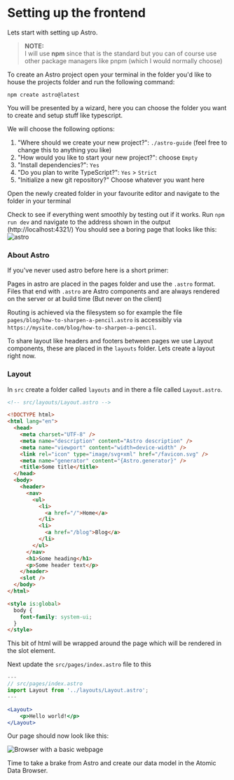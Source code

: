 # Setting up the frontend

Lets start with setting up Astro.

> **NOTE:** </br>
> I will use **npm** since that is the standard but you can of course use other package managers like pnpm (which I would normally choose)

To create an Astro project open your terminal in the folder you'd like to house the projects folder and run the following command:

```
npm create astro@latest
```

You will be presented by a wizard, here you can choose the folder you want to create and setup stuff like typescript.

We will choose the following options:

1. "Where should we create your new project?": `./astro-guide` (feel free to change this to anything you like)
2. "How would you like to start your new project?": choose `Empty`
3. "Install dependencies?": `Yes`
4. "Do you plan to write TypeScript?": `Yes` > `Strict`
5. "Initialize a new git repository?" Choose whatever you want here

Open the newly created folder in your favourite editor and navigate to the folder in your terminal

Check to see if everything went smoothly by testing out if it works. Run `npm run dev` and navigate to the address shown in the output (http://localhost:4321/)
You should see a boring page that looks like this:
![astro](/assets/astro-guide/3-1.webp)

### About Astro

If you've never used astro before here is a short primer:

Pages in astro are placed in the pages folder and use the `.astro` format. Files that end with `.astro` are Astro components and are always rendered on the server or at build time (But never on the client)

Routing is achieved via the filesystem so for example the file `pages/blog/how-to-sharpen-a-pencil.astro` is accessibly via `https://mysite.com/blog/how-to-sharpen-a-pencil`.

To share layout like headers and footers between pages we use Layout components, these are placed in the `layouts` folder. Lets create a layout right now.

### Layout

In `src` create a folder called `layouts` and in there a file called `Layout.astro`.

```html
<!-- src/layouts/Layout.astro -->

<!DOCTYPE html>
<html lang="en">
  <head>
    <meta charset="UTF-8" />
    <meta name="description" content="Astro description" />
    <meta name="viewport" content="width=device-width" />
    <link rel="icon" type="image/svg+xml" href="/favicon.svg" />
    <meta name="generator" content="{Astro.generator}" />
    <title>Some title</title>
  </head>
  <body>
    <header>
      <nav>
        <ul>
          <li>
            <a href="/">Home</a>
          </li>
          <li>
            <a href="/blog">Blog</a>
          </li>
        </ul>
      </nav>
      <h1>Some heading</h1>
      <p>Some header text</p>
    </header>
    <slot />
  </body>
</html>

<style is:global>
  body {
    font-family: system-ui;
  }
</style>
```

This bit of html will be wrapped around the page which will be rendered in the slot element.

Next update the `src/pages/index.astro` file to this

```jsx
---
// src/pages/index.astro
import Layout from '../layouts/Layout.astro';
---

<Layout>
	<p>Hello world!</p>
</Layout>
```

Our page should now look like this:

![Browser with a basic webpage](/assets/astro-guide/3-2.webp)

Time to take a brake from Astro and create our data model in the Atomic Data Browser.
